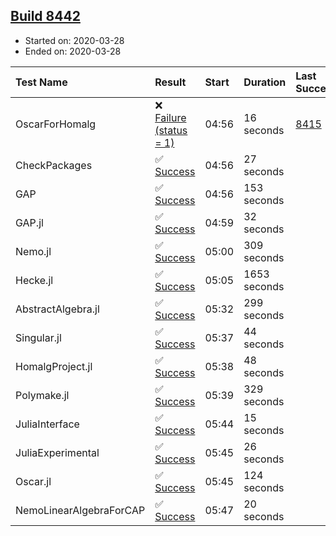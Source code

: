 ## [Build 8442](https://oscarci.mathematik.uni-kl.de/job/oscar/8442/)

* Started on: 2020-03-28
* Ended on: 2020-03-28

| Test Name    | Result | Start | Duration | Last Success | First Failure |
|:-------------|:-------|:------|:---------|:-------------|:--------------|
| OscarForHomalg | ❌ [Failure (status = 1)](https://oscarci.mathematik.uni-kl.de/job/oscar/8442/artifact/logs/build-8442/OscarForHomalg.log) | 04:56 | 16 seconds | [8415](https://oscarci.mathematik.uni-kl.de/job/oscar/8415/) | [8416](https://oscarci.mathematik.uni-kl.de/job/oscar/8416/) |
| CheckPackages | ✅ [Success](https://oscarci.mathematik.uni-kl.de/job/oscar/8442/artifact/logs/build-8442/CheckPackages.log) | 04:56 | 27 seconds |  |  |
| GAP | ✅ [Success](https://oscarci.mathematik.uni-kl.de/job/oscar/8442/artifact/logs/build-8442/GAP.log) | 04:56 | 153 seconds |  |  |
| GAP.jl | ✅ [Success](https://oscarci.mathematik.uni-kl.de/job/oscar/8442/artifact/logs/build-8442/GAP.jl.log) | 04:59 | 32 seconds |  |  |
| Nemo.jl | ✅ [Success](https://oscarci.mathematik.uni-kl.de/job/oscar/8442/artifact/logs/build-8442/Nemo.jl.log) | 05:00 | 309 seconds |  |  |
| Hecke.jl | ✅ [Success](https://oscarci.mathematik.uni-kl.de/job/oscar/8442/artifact/logs/build-8442/Hecke.jl.log) | 05:05 | 1653 seconds |  |  |
| AbstractAlgebra.jl | ✅ [Success](https://oscarci.mathematik.uni-kl.de/job/oscar/8442/artifact/logs/build-8442/AbstractAlgebra.jl.log) | 05:32 | 299 seconds |  |  |
| Singular.jl | ✅ [Success](https://oscarci.mathematik.uni-kl.de/job/oscar/8442/artifact/logs/build-8442/Singular.jl.log) | 05:37 | 44 seconds |  |  |
| HomalgProject.jl | ✅ [Success](https://oscarci.mathematik.uni-kl.de/job/oscar/8442/artifact/logs/build-8442/HomalgProject.jl.log) | 05:38 | 48 seconds |  |  |
| Polymake.jl | ✅ [Success](https://oscarci.mathematik.uni-kl.de/job/oscar/8442/artifact/logs/build-8442/Polymake.jl.log) | 05:39 | 329 seconds |  |  |
| JuliaInterface | ✅ [Success](https://oscarci.mathematik.uni-kl.de/job/oscar/8442/artifact/logs/build-8442/JuliaInterface.log) | 05:44 | 15 seconds |  |  |
| JuliaExperimental | ✅ [Success](https://oscarci.mathematik.uni-kl.de/job/oscar/8442/artifact/logs/build-8442/JuliaExperimental.log) | 05:45 | 26 seconds |  |  |
| Oscar.jl | ✅ [Success](https://oscarci.mathematik.uni-kl.de/job/oscar/8442/artifact/logs/build-8442/Oscar.jl.log) | 05:45 | 124 seconds |  |  |
| NemoLinearAlgebraForCAP | ✅ [Success](https://oscarci.mathematik.uni-kl.de/job/oscar/8442/artifact/logs/build-8442/NemoLinearAlgebraForCAP.log) | 05:47 | 20 seconds |  |  |
